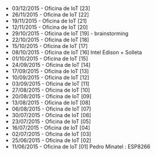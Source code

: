 #

* 03/12/2015 - Oficina de IoT [23]
* 26/11/2015 - Oficina de IoT [22]
* 19/11/2015 - Oficina de IoT [21]
* 12/11/2015 - Oficina de IoT [20]
* 29/10/2015 - Oficina de IoT [19] - brainstorming
* 22/10/2015 - Oficina de IoT [18]
* 15/10/2015 - Oficina de IoT [17]
* 08/10/2015 - Oficina de IoT [16] Intel Edison + Solleta
* 01/10/2015 - Oficina de IoT [15]
* 24/09/2015 - Oficina de IoT [14]
* 17/09/2015 - Oficina de IoT [13]
* 10/09/2015 - Oficina de IoT [12]
* 03/09/2015 - Oficina de IoT [11]
* 27/08/2015 - Oficina de IoT [10]
* 20/08/2015 - Oficina de IoT [09]
* 13/08/2015 - Oficina de IoT [08]
* 06/08/2015 - Oficina de IoT [07]
* 30/07/2015 - Oficina de IoT [06]
* 23/07/2015 - Oficina de IoT [05]
* 16/07/2015 - Oficina de IoT [04]
* 02/07/2015 - Oficina de IoT [03]
* 25/06/2015 - Oficina de IoT [02]
* 11/06/2015 - Oficina de IoT [01] Pedro Minatel : ESP8266
